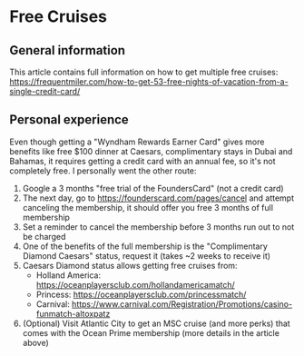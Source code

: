 # Free Cruises

## General information
This article contains full information on how to get multiple free cruises: https://frequentmiler.com/how-to-get-53-free-nights-of-vacation-from-a-single-credit-card/

## Personal experience

Even though getting a "Wyndham Rewards Earner Card" gives more benefits like free $100 dinner at Caesars, complimentary stays in Dubai and Bahamas, it requires getting a credit card with an annual fee, so it's not completely free. I personally went the other route:

1. Google a 3 months "free trial of the FoundersCard" (not a credit card)
2. The next day, go to https://founderscard.com/pages/cancel and attempt canceling the membership, it should offer you free 3 months of full membership
3. Set a reminder to cancel the membership before 3 months run out to not be charged
4. One of the benefits of the full membership is the "Complimentary Diamond Caesars" status, request it (takes ~2 weeks to receive it)
5. Caesars Diamond status allows getting free cruises from:
    * Holland America: https://oceanplayersclub.com/hollandamericamatch/
    * Princess: https://oceanplayersclub.com/princessmatch/
    * Carnival: https://www.carnival.com/Registration/Promotions/casino-funmatch-altoxpatz
6. (Optional) Visit Atlantic City to get an MSC cruise (and more perks) that comes with the Ocean Prime membership (more details in the article above)
